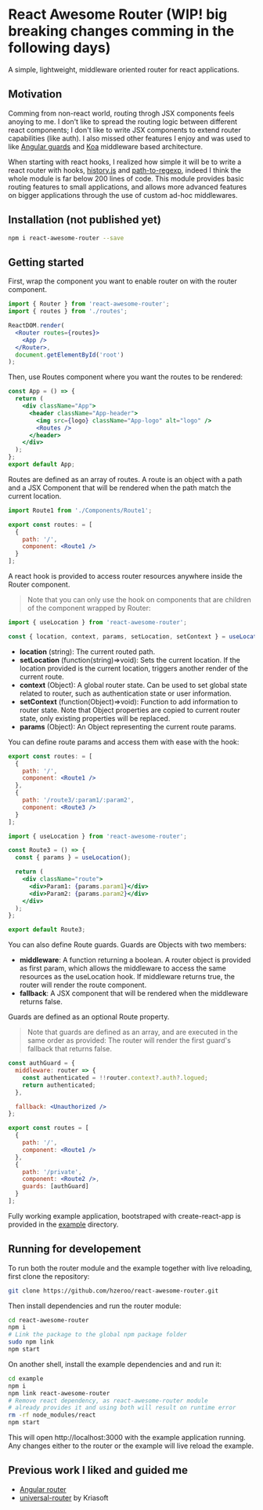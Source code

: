 # React Awesome Router (WIP! big breaking changes comming in the following days)

A simple, lightweight, middleware oriented router for react applications.

## Motivation

Comming from non-react world, routing throgh JSX components feels anoying to me. I don't like to spread the routing logic between different react components; I don't like to write JSX components to extend router capabilities (like auth). I also missed other features I enjoy and was used to like [Angular guards](https://angular.io/api/router/CanActivate) and [Koa](https://github.com/koajs/koa) middleware based architecture.

When starting with react hooks, I realized how simple it will be to write a react router with hooks, [history.js](https://github.com/ReactTraining/history) and [path-to-regexp](https://github.com/pillarjs/path-to-regexp), indeed I think the whole module is far below 200 lines of code. This module provides basic routing features to small applications, and allows more advanced features on bigger applications through the use of custom ad-hoc middlewares.

## Installation (not published yet)

```bash
npm i react-awesome-router --save
```

## Getting started

First, wrap the component you want to enable router on with the router component.

```jsx
import { Router } from 'react-awesome-router';
import { routes } from './routes';

ReactDOM.render(
  <Router routes={routes}>
    <App />
  </Router>,
  document.getElementById('root')
);
```

Then, use Routes component where you want the routes to be rendered:

```jsx
const App = () => {
  return (
    <div className="App">
      <header className="App-header">
        <img src={logo} className="App-logo" alt="logo" />
        <Routes />
      </header>
    </div>
  );
};
export default App;
```

Routes are defined as an array of routes. A route is an object with a path and a JSX Component that will be rendered when the path match the current location.

```jsx
import Route1 from './Components/Route1';

export const routes: = [
  {
    path: '/',
    component: <Route1 />
  }
];
```

A react hook is provided to access router resources anywhere inside the Router component.

> Note that you can only use the hook on components that are children of the component wrapped by Router:

```js
import { useLocation } from 'react-awesome-router';

const { location, context, params, setLocation, setContext } = useLocation();
```

- **location** (string): The current routed path.
- **setLocation** (function(string)=>void): Sets the current location. If the location provided is the current location, triggers another render of the current route.
- **context** (Object): A global router state. Can be used to set global state related to router, such as authentication state or user information.
- **setContext** (function(Object)=>void): Function to add information to router state. Note that Object properties are copied to current router state, only existing properties will be replaced.
- **params** (Object): An Object representing the current route params.

You can define route params and access them with ease with the hook:

```jsx
export const routes: = [
  {
    path: '/',
    component: <Route1 />
  },
  {
    path: '/route3/:param1/:param2',
    component: <Route3 />
  }
];
```

```jsx
import { useLocation } from 'react-awesome-router';

const Route3 = () => {
  const { params } = useLocation();

  return (
    <div className="route">
      <div>Param1: {params.param1}</div>
      <div>Param2: {params.param2}</div>
    </div>
  );
};

export default Route3;
```

You can also define Route guards. Guards are Objects with two members:

- **middleware**: A function returning a boolean. A router object is provided as first param, which allows the middleware to access the same resources as the useLocation hook. If middleware returns true, the router will render the route component.
- **fallback**: A JSX component that will be rendered when the middleware returns false.

Guards are defined as an optional Route property.

> Note that guards are defined as an array, and are executed in the same order as provided: The router will render the first guard's fallback that returns false.

```jsx
const authGuard = {
  middleware: router => {
    const authenticated = !!router.context?.auth?.logued;
    return authenticated;
  },

  fallback: <Unauthorized />
};

export const routes = [
  {
    path: '/',
    component: <Route1 />
  },
  {
    path: '/private',
    component: <Route2 />,
    guards: [authGuard]
  }
];
```

Fully working example application, bootstraped with create-react-app is provided in the [example](https://github.com/hzeroo/react-awesome-router/tree/master/example) directory.

## Running for developement

To run both the router module and the example together with live reloading, first clone the repository:

```bash
git clone https://github.com/hzeroo/react-awesome-router.git
```

Then install dependencies and run the router module:

```bash
cd react-awesome-router
npm i
# Link the package to the global npm package folder
sudo npm link
npm start
```

On another shell, install the example dependencies and and run it:

```bash
cd example
npm i
npm link react-awesome-router
# Remove react dependency, as react-awesome-router module
# already provides it and using both will result on runtime error
rm -rf node_modules/react
npm start
```

This will open http://localhost:3000 with the example application running. Any changes either to the router or the example will live reload the example.

## Previous work I liked and guided me

- [Angular router](https://angular.io/guide/router)
- [universal-router](https://github.com/kriasoft/universal-router) by Kriasoft
